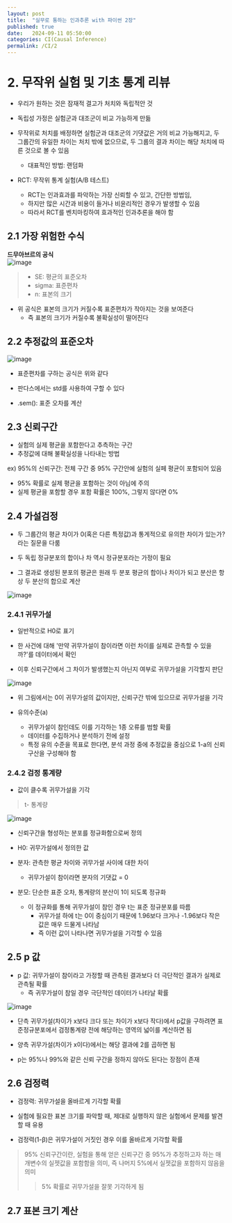 ```yaml
---
layout: post
title:  "실무로 통하는 인과추론 with 파이썬 2장"
published: true
date:   2024-09-11 05:50:00
categories: CI(Causal Inference)
permalink: /CI/2
---
```


# 2. 무작위 실험 및 기초 통계 리뷰

- 우리가 원하는 것은 잠재적 결고가 처치와 독립적안 것
- 독립성 가정은 실험군과 대조군이 비교 가능하게 만듦

- 무작위로 처치를 배정하면 실험군과 대조군의 기댓값은 거의 비교 가능해지고, 두 그룹간의 유일한 차이는 처치 밖에 없으므로, 두 그룹의 결과 차이는 해당 처치에 따른 것으로 볼 수 있음
   - 대표적인 방법: 랜덤화
- RCT: 무작위 통계 실험(A/B 테스트)
   - RCT는 인과효과를 파악하는 가장 신뢰할 수 있고, 간단한 방법임,
   - 하지만 많은 시간과 비용이 들거나 비윤리적인 경우가 발생할 수 있음
   - 따라서 RCT를 벤치마킹하여 효과적인 인과추론을 해야 함

## 2.1 가장 위험한 수식

<b>드무아브르의 공식 </b>   
![image](https://github.com/user-attachments/assets/145efe38-6839-4c9c-9316-bc1519931b2c)

>- SE: 평균의 표준오차
>- sigma: 표준편차
>- n: 표본의 크기

- 위 공식은 표본의 크기가 커질수록 표준편차가 작아지는 것을 보여준다
  - 즉 표본의 크기가 커질수록 불확실성이 떨어진다

## 2.2 추정값의 표준오차

![image](https://github.com/user-attachments/assets/50eeb102-0fb8-4571-a0bb-1e9958fe32fd)

- 표준편차를 구하는 공식은 위와 같다

- 판다스에서는 std를 사용하여 구할 수 있다

- .sem(): 표준 오차를 계산


## 2.3 신뢰구간

- 실험의 실제 평균을 포함한다고 추측하는 구간
- 추정값에 대해 불확실성을 나타내는 방법

ex) 95%의 신뢰구간: 전체 구간 중 95% 구간안에 실험의 실페 평균이 포함되어 있음
   - 95% 확률로 실제 평균을 포함하는 것이 아님에 주의 
   - 실제 평균을 포함할 경우 포함 확률은 100%, 그렇지 않다면 0%


## 2.4 가설검정

- 두 그룹간의 평균 차이가 0(혹은 다른 특정값)과 통게적으로 유의한 차이가 있는가? 라는 질문을 다룸

- 두 독립 정규분포의 합이나 차 역시 정규분포라는 가정이 필요

- 그 결과로 생성된 분포의 평균은 원래 두 분포 평균의 합이나 차이가 되고 분산은 항상 두 분산의 합으로 계산

![image](https://github.com/user-attachments/assets/59c6c2a5-f0b3-433b-9976-7e72799ee173)

### 2.4.1 귀무가설

- 일반적으로 H0로 표기

- 한 사건에 대해 '만약 귀무가설이 참이라면 이런 차이를 실제로 관측할 수 있을까?'를 데이터에서 확인 
- 이후 신뢰구간에서 그 차이가 발생했는지 아닌지 여부로 귀무가설을 기각할지 판단

![image](https://github.com/user-attachments/assets/ffbefaa1-ce71-4d51-925a-abcc5349c55e)

- 위 그림에서는 0이 귀무가설의 값이지만, 신뢰구간 밖에 있으므로 귀무가설을 기각


- 유의수준(a)
   - 귀무가설이 참인데도 이를 기각하는 1종 오류를 범할 확률
   - 데이터를 수집하거나 분석하기 전에 설정
   - 특정 유의 수준을 목표로 한다면, 분석 과정 중에 추정값을 중심으로 1-a의 신뢰구산을 구성해야 함


### 2.4.2 검정 통계량

- 값이 클수록 귀무가설을 기각

>t- 통계량

![image](https://github.com/user-attachments/assets/1039bb34-1d19-46fd-8bf6-d5d67f42f430)
      
- 신뢰구간을 형성하는 분포를 정규화함으로써 정의 

- H0: 귀무가설에서 정의한 값

- 분자: 관측한 평균 차이와 귀무가설 사이에 대한 차이
  -  귀무가설이 참이라면 분자의 기댓값 = 0 

- 분모: 단순한 표준 오차, 통계량의 분산이 1이 되도록 정규화
  - 이 정규화를 통해 귀무가설이 참인 경우 t는 표준 정규분포를 따름
     - 귀무가설 하에 t는 0이 중심이기 때문에 1.96보다 크거나 -1.96보다 작은 값은 매우 드물게 나타남
     - 즉 이런 값이 나타나면 귀무가설을 기각할 수 있음

## 2.5 p 값

- p 값: 귀무가설이 참이라고 가정할 때 관측된 결과보다 더 극단적인 결과가 실제로 관측될 확률
   - 즉 귀무가설이 참일 경우 극단적인 데이터가 나타날 확률

![image](https://github.com/user-attachments/assets/edd6fd78-c295-4bb6-88c6-bcdc1ff0664a)

- 단측 귀무가설(차이가 x보다 크다 또는 차이가 x보다 작다)에서 p값을 구하려면 표준정규분포에서 검정통계량 전에 해당하는 영역의 넓이를 계산하면 됨

- 양측 귀무가설(차이가 x이다)에서는 해당 결과에 2를 곱하면 됨

- p는 95%나 99%와 같은 신뢰 구간을 정하지 않아도 된다는 장점이 존재


## 2.6 검정력

- 검정력: 귀무가설을 올바르게 기각할 확률

- 실험에 필요한 표본 크기를 파악할 때, 제대로 실행하지 않은 실험에서 문제를 발견할 때 유용

- 검정력(1-β)은 귀무가설이 거짓인 경우 이를 올바르게 기각할 확률

> 95% 신뢰구간이란, 실험을 통해 얻은 신뢰구간 중 95%가 추정하고자 하는 매개변수의 실젯값을 포함함을 의미, 즉 나머지 5%에서 실젯값을 포함하지 않음을 의미
>> 5% 확률로 귀무가설을 잘못 기각하게 됨


## 2.7 표본 크기 계산



